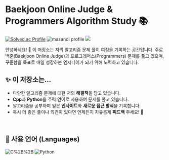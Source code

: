 #  Baekjoon Online Judge & Programmers Algorithm Study 📚

[![Solved.ac Profile](http://mazassumnida.wtf/api/v2/generate_badge?boj=pas901)](https://solved.ac/pas901/) ![mazandi profile](http://mazandi.herokuapp.com/api?handle=pas901&theme=warm)
<img src="https://topsolved.mayonedev.com/api/boj?handle=pas901&row=25&base_color=default">


안녕하세요! 👋 이 저장소는 저의 알고리즘 문제 풀이 여정을 기록하는 공간입니다. 주로 백준(Baekjoon Online Judge)과 프로그래머스(Programmers) 문제를 풀고 있으며, 꾸준함을 목표로 매일 성장하는 엔지니어가 되기 위해 노력하고 있습니다.

## ✨ 이 저장소는...

* 다양한 알고리즘 문제에 대한 저의 **해결책**을 담고 있습니다.
* **Cpp**과 **Python**을 주력 언어로 사용하여 문제를 풀고 있습니다.
* 알고리즘을 공부하며 얻은 **인사이트**와 **새로운 접근 방식**을 기록합니다.
* 혹시 더 좋은 풀이나 의견이 있다면 언제든지 자유롭게 **피드백** 주세요! 🙌

<br>

## 🚀 사용 언어 (Languages)
![C%2B%2B](https://img.shields.io/badge/C%2B%2B-00599C?style=for-the-badge&logo=c%2B%2B&logoColor=white")
![Python](https://img.shields.io/badge/Python-3776AB?style=for-the-badge&logo=python&logoColor=white)

<br>
